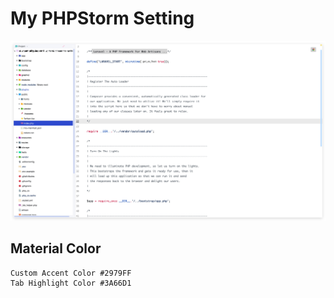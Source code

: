 # My PHPStorm Setting

<img  src="./Scheenshot/screenshot.jpg" alt="screenshot"/>

## Material Color
```text
Custom Accent Color #2979FF
Tab Highlight Color #3A66D1
```

